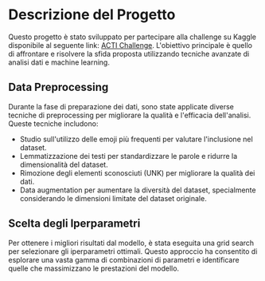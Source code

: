 # Descrizione del Progetto

Questo progetto è stato sviluppato per partecipare alla challenge su Kaggle disponibile al seguente link: [ACTI Challenge](https://russogiuseppe.github.io/ACTI/). L'obiettivo principale è quello di affrontare e risolvere la sfida proposta utilizzando tecniche avanzate di analisi dati e machine learning.

## Data Preprocessing

Durante la fase di preparazione dei dati, sono state applicate diverse tecniche di preprocessing per migliorare la qualità e l'efficacia dell'analisi. Queste tecniche includono:

- Studio sull'utilizzo delle emoji più frequenti per valutare l'inclusione nel dataset.
- Lemmatizzazione dei testi per standardizzare le parole e ridurre la dimensionalità del dataset.
- Rimozione degli elementi sconosciuti (UNK) per migliorare la qualità dei dati.
- Data augmentation per aumentare la diversità del dataset, specialmente considerando le dimensioni limitate del dataset originale.

## Scelta degli Iperparametri

Per ottenere i migliori risultati dal modello, è stata eseguita una grid search per selezionare gli iperparametri ottimali. Questo approccio ha consentito di esplorare una vasta gamma di combinazioni di parametri e identificare quelle che massimizzano le prestazioni del modello.
